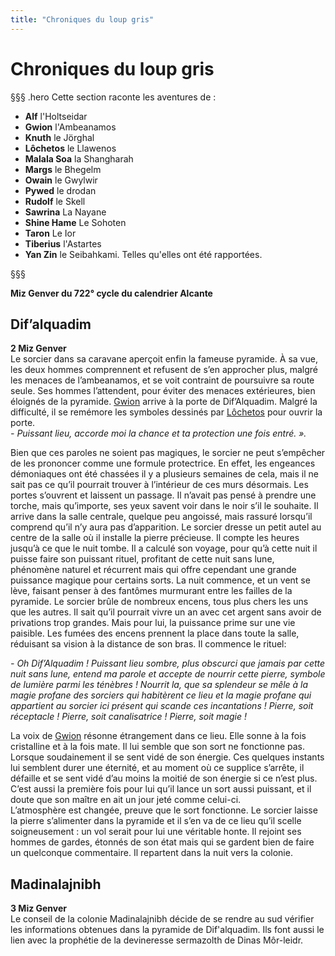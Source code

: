 ```yaml
---
title: "Chroniques du loup gris"
---
```

# Chroniques du loup gris

§§§ .hero
Cette section raconte les aventures de :
- **Alf** l'Holtseidar
- **Gwion** l'Ambeanamos
- **Knuth** le Jörghal
- **Lôchetos** le Llawenos
- **Malala Soa** la Shangharah
- **Margs** le Bhegelm
- **Owain** le Gwylwir
- **Pywed** le drodan
- **Rudolf** le Skell
- **Sawrina** La Nayane
- **Shine Hame** Le Sohoten
- **Taron** Le Ior
- **Tiberius** l'Astartes
- **Yan Zin** le Seibahkami.
Telles qu'elles ont été rapportées.

§§§

**Miz Genver du 722° cycle du calendrier Alcante**

## Dif’alquadim  
**2 Miz Genver**   
Le sorcier dans sa caravane aperçoit enfin la fameuse pyramide. À sa vue, les deux hommes comprennent et refusent de s’en approcher plus, malgré les menaces de l’ambeanamos, et se voit contraint de poursuivre sa route seule. Ses hommes l’attendent, pour éviter des menaces extérieures, bien éloignés de la pyramide. [Gwion](/bestiaire/gwion-gornoc)  arrive à la porte de Dif’Alquadim. Malgré la difficulté, il se remémore les symboles dessinés par [Lôchetos](/bestiaire/lochetos-vlatcano) pour ouvrir la porte.   
*-  Puissant lieu, accorde moi la chance et ta protection une fois entré. ».*  

Bien que ces paroles ne soient pas magiques, le sorcier ne peut s’empêcher de les prononcer comme une formule protectrice. En effet, les engeances démoniaques ont été chassées il y a plusieurs semaines de cela, mais il ne sait pas ce qu’il pourrait trouver à l’intérieur de ces murs désormais. Les portes s’ouvrent et laissent un passage. Il n’avait pas pensé à prendre une torche, mais qu’importe, ses yeux savent voir dans le noir s’il le souhaite. Il arrive dans la salle centrale, quelque peu angoissé, mais rassuré lorsqu’il comprend qu’il n’y aura pas d’apparition. Le sorcier dresse un petit autel au centre de la salle où il installe la pierre précieuse. Il compte les heures jusqu’à ce que le nuit tombe. Il a calculé son voyage, pour qu’à cette nuit il puisse faire son puissant rituel, profitant de cette nuit sans lune, phénomène naturel et récurrent mais qui offre cependant une grande puissance magique pour certains sorts. La nuit commence, et un vent se lève, faisant penser à des fantômes murmurant entre les failles de la pyramide. Le sorcier brûle de nombreux encens, tous plus chers les uns que les autres. Il sait qu’il pourrait vivre un an avec cet argent sans avoir de privations trop grandes. Mais pour lui, la puissance prime sur une vie paisible. Les fumées des encens prennent la place dans toute la salle, réduisant sa vision à la distance de son bras. Il commence le rituel:   

*- Oh Dif’Alquadim ! Puissant lieu sombre, plus obscurci que jamais par cette nuit sans lune, entend ma parole et accepte de nourrir cette pierre, symbole de lumière parmi les ténèbres ! Nourrit la, que sa splendeur se mêle à la magie profane des sorciers qui habitèrent ce lieu et la magie profane qui appartient au sorcier ici présent qui scande ces incantations ! Pierre, soit réceptacle ! Pierre, soit canalisatrice ! Pierre, soit magie !*   

La voix de [Gwion](/bestiaire/gwion-gornoc)  résonne étrangement dans ce lieu. Elle sonne à la fois cristalline et à la fois mate. Il lui semble que son sort ne fonctionne pas. Lorsque soudainement il se sent vidé de son énergie. Ces quelques instants lui semblent durer une éternité, et au moment où ce supplice s’arrête, il défaille et se sent vidé d’au moins la moitié de son énergie si ce n’est plus. C’est aussi la première fois pour lui qu’il lance un sort aussi puissant, et il doute que son maître en ait un jour jeté comme celui-ci.  
L’atmosphère est changée, preuve que le sort fonctionne. Le sorcier laisse la pierre s’alimenter dans la pyramide et il s’en va de ce lieu qu’il scelle soigneusement : un vol serait pour lui une véritable honte. Il rejoint ses hommes de gardes, étonnés de son état mais qui se gardent bien de faire un quelconque commentaire. Il repartent dans la nuit vers la colonie.  

## Madinalajnibh   
**3 Miz Genver**  
Le conseil de la colonie Madinalajnibh décide de se rendre au sud vérifier les informations obtenues dans la pyramide de Dif'alquadim. Ils font aussi le lien avec la prophétie de la devineresse sermazolth de Dinas Môr-leidr. 
